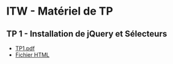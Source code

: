 # ITW - Matériel de TP

## TP 1 - Installation de jQuery et Sélecteurs

* [TP1.pdf](https://github.com/fauconnier/ITW_TP/blob/master/materiel/TP1.pdf)
* [Fichier HTML](https://github.com/fauconnier/ITW_TP/raw/master/materiel/TP1_materiel.zip)

